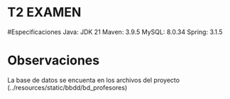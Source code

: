 # T2 EXAMEN

#Especificaciones
Java: JDK 21
Maven: 3.9.5
MySQL: 8.0.34
Spring: 3.1.5

# Observaciones
La base de datos se encuenta en los archivos del proyecto (../resources/static/bbdd/bd_profesores)
